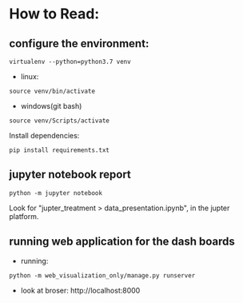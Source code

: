 # How to Read:
## configure the environment:
```
virtualenv --python=python3.7 venv
```
- linux:
```
source venv/bin/activate
```
- windows(git bash)
```
source venv/Scripts/activate
```
Install dependencies:
```
pip install requirements.txt
```
## jupyter notebook report
```
python -m jupyter notebook
```
Look for "jupter_treatment > data_presentation.ipynb", in the jupter platform.

## running web application for the dash boards
- running: 
```
python -m web_visualization_only/manage.py runserver
```
- look at broser: 
http://localhost:8000

